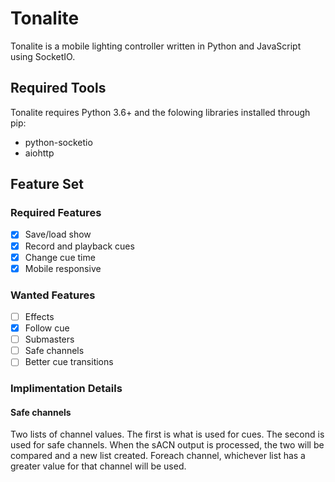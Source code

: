 # Tonalite

Tonalite is a mobile lighting controller written in Python and JavaScript using SocketIO.

## Required Tools

Tonalite requires Python 3.6+ and the folowing libraries installed through pip:

- python-socketio
- aiohttp

## Feature Set

### Required Features

- [x] Save/load show
- [x] Record and playback cues
- [x] Change cue time
- [x] Mobile responsive

### Wanted Features

- [ ] Effects
- [x] Follow cue
- [ ] Submasters
- [ ] Safe channels
- [ ] Better cue transitions

### Implimentation Details

#### Safe channels

Two lists of channel values. The first is what is used for cues.
The second is used for safe channels.
When the sACN output is processed, the two will be compared and a new list created.
Foreach channel, whichever list has a greater value for that channel will be used.